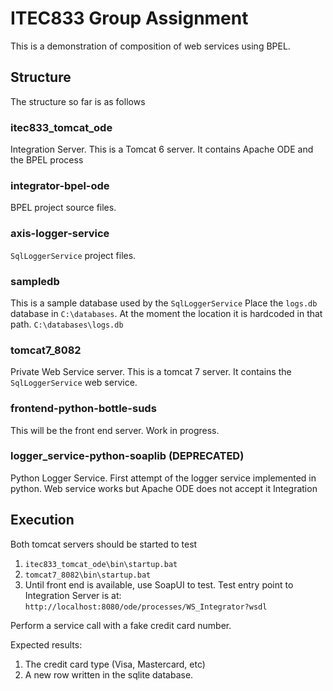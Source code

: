 # ITEC833 Group Assignment

This is a demonstration of composition of web services using BPEL.

## Structure
The structure so far is as follows

### itec833_tomcat_ode
Integration Server.
This is a Tomcat 6 server. It contains Apache ODE and the BPEL process

### integrator-bpel-ode
BPEL project source files.

### axis-logger-service
`SqlLoggerService` project files.

### sampledb
This is a sample database used by the `SqlLoggerService`
Place the `logs.db` database in `C:\databases`. At the moment the location it is hardcoded in that path.
`C:\databases\logs.db`

### tomcat7_8082
Private Web Service server.
This is a tomcat 7 server. It contains the `SqlLoggerService` web service.

### frontend-python-bottle-suds
This will be the front end server. Work in progress.

### logger_service-python-soaplib (DEPRECATED)
Python Logger Service. First attempt of the logger service implemented in python. Web service works but Apache ODE does not accept it
Integration 


## Execution
Both tomcat servers should be started to test

1. `itec833_tomcat_ode\bin\startup.bat`
2. `tomcat7_8082\bin\startup.bat`
3. Until front end is available, use SoapUI to test. 
   Test entry point to Integration Server is at: `http://localhost:8080/ode/processes/WS_Integrator?wsdl`
   
Perform a service call with a fake credit card number. 

Expected results:
1. The credit card type (Visa, Mastercard, etc)
2. A new row written in the sqlite database.

